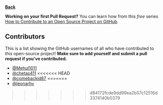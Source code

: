 **[Back](/README.md/)**

**Working on your first Pull Request?** You can learn how from this _free_ series [How to Contribute to an Open Source Project on GitHub](https://egghead.io/series/how-to-contribute-to-an-open-source-project-on-github).

## Contributors

This is a list showing the GitHub usernames of all who have contributed to this open-source project! **Make sure to add yourself and submit a pull request if you've contributed.**

- [@Mehul1011](https://github.com/mehul1011)
- [@chetas411](https://github.com/chetas411)
<<<<<<< HEAD
- [@comebackid87](https://github.com/comebackid87)
=======
- [@leonarhv](https://github.com/leonarhv)
>>>>>>> d84172fcde9dd99ea2b57c12516d3374140b0379
